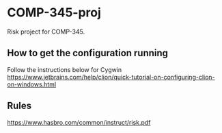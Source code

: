 # COMP-345-proj
Risk project for COMP-345.

## How to get the configuration running

Follow the instructions below for Cygwin
https://www.jetbrains.com/help/clion/quick-tutorial-on-configuring-clion-on-windows.html

## Rules

https://www.hasbro.com/common/instruct/risk.pdf
